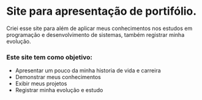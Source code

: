# Site para apresentação de portifólio.

Criei esse site para além de aplicar meus conhecimentos nos estudos em programação e desenvolvimento de sistemas,
também registrar minha evolução.

### Este site tem como objetivo:
* Apresentar um pouco da minha historia de vida e carreira
* Demonstrar meus conhecimentos
* Exibir meus projetos
* Registrar minha evolução e estudo
